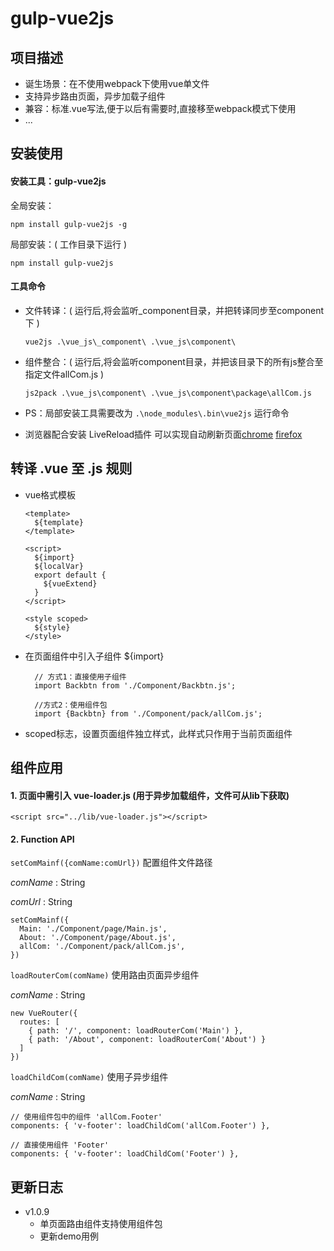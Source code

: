# gulp-vue2js 

## 项目描述

* 诞生场景：在不使用webpack下使用vue单文件
* 支持异步路由页面，异步加载子组件
* 兼容：标准.vue写法,便于以后有需要时,直接移至webpack模式下使用
* ...


## 安装使用

#### 安装工具：gulp-vue2js

全局安装：

    npm install gulp-vue2js -g
局部安装：( 工作目录下运行 )

    npm install gulp-vue2js


#### 工具命令

* 文件转译：( 运行后,将会监听_component目录，并把转译同步至component下 )

      vue2js .\vue_js\_component\ .\vue_js\component\
* 组件整合：( 运行后,将会监听component目录，并把该目录下的所有js整合至指定文件allCom.js )

      js2pack .\vue_js\component\ .\vue_js\component\package\allCom.js

* PS：局部安装工具需要改为 `.\node_modules\.bin\vue2js` 运行命令

* 浏览器配合安装 LiveReload插件 可以实现自动刷新页面[chrome](https://addons.mozilla.org/zh-CN/firefox/addon/livereload-web-extension/?src=search) [firefox](https://addons.mozilla.org/zh-CN/firefox/addon/livereload-web-extension/)


## 转译 .vue 至 .js 规则

* vue格式模板

      <template>
        ${template}
      </template>

      <script>
        ${import}
        ${localVar}
        export default {
          ${vueExtend}
        }
      </script>

      <style scoped>
        ${style}
      </style>

* 在页面组件中引入子组件 ${import}

        // 方式1：直接使用子组件
        import Backbtn from './Component/Backbtn.js';

        //方式2：使用组件包
        import {Backbtn} from './Component/pack/allCom.js';
        
* scoped标志，设置页面组件独立样式，此样式只作用于当前页面组件


## 组件应用

#### 1. 页面中需引入 vue-loader.js (用于异步加载组件，文件可从lib下获取)

    <script src="../lib/vue-loader.js"></script>

#### 2. Function API
`setComMainf({comName:comUrl})` 配置组件文件路径

_comName_ : String

_comUrl_ : String

    setComMainf({
      Main: './Component/page/Main.js',
      About: './Component/page/About.js',
      allCom: './Component/pack/allCom.js',
    })

`loadRouterCom(comName)` 使用路由页面异步组件

_comName_ : String

    new VueRouter({
      routes: [
        { path: '/', component: loadRouterCom('Main') },
        { path: '/About', component: loadRouterCom('About') }
      ]
    })

`loadChildCom(comName)` 使用子异步组件

_comName_ : String

    // 使用组件包中的组件 'allCom.Footer'
    components: { 'v-footer': loadChildCom('allCom.Footer') },

    // 直接使用组件 'Footer'
    components: { 'v-footer': loadChildCom('Footer') },


## 更新日志 ##
* v1.0.9
  * 单页面路由组件支持使用组件包
  * 更新demo用例
